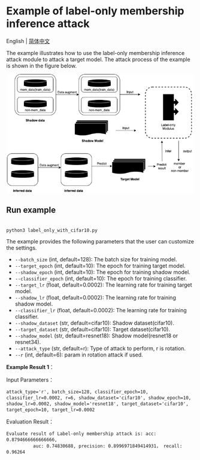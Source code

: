 # Example of label-only membership inference attack
English | [简体中文](./README_cn.md)

The example illustrates how to use the label-only membership inference attack module to attack a target model. The attack process of the example is shown in the figure below.

<p align="center">
  <img src="../../../docs/images/labelonly_example.png?raw=true" width="500" title="Label-only membershi attack example"/>
</p>

## Run example

```shell

python3 label_only_with_cifar10.py

```

The example provides the following parameters that the user can customize the settings.

- `--batch_size` (int, default=128): The batch size for training model.
- `--target_epoch` (int, default=10): The epoch for training target model.
- `--shadow_epoch` (int, default=10): The epoch for training shadow model.
- `--classifier_epoch` (int, default=10): The epoch for training  classifier.
- `--target_lr` (float, default=0.0002): The learning rate for training target model.
- `--shadow_lr` (float, default=0.0002): The learning rate for training shadow model.
- `--classifier_lr` (float, default=0.0002): The learning rate for training classifier.
- `--shadow_dataset` (str, default=cifar10): Shadow dataset(cifar10).
- `--target_dataset` (str, default=cifar10): Target dataset(cifar10).
- `--shadow_model` (str, default=resnet18): Shadow model(resnet18 or resnet34).
- `--attack_type` (str, default=r): Type of attack to perform, r is rotation.
- `--r` (int, default=6): param in rotation attack if used.


**Example Result 1**：

Input Parameters：

```shell
attack_type='r', batch_size=128, classifier_epoch=10, classifier_lr=0.0002, r=6, shadow_dataset='cifar10', shadow_epoch=10, shadow_lr=0.0002, shadow_model='resnet18', target_dataset='cifar10', target_epoch=10, target_lr=0.0002
```

Evaluation Result：
```shell
Evaluate result of Label-only membership attack is: acc: 0.8794666666666666,
          auc: 0.74830688, precision: 0.8996971849414931， recall: 0.96264
```